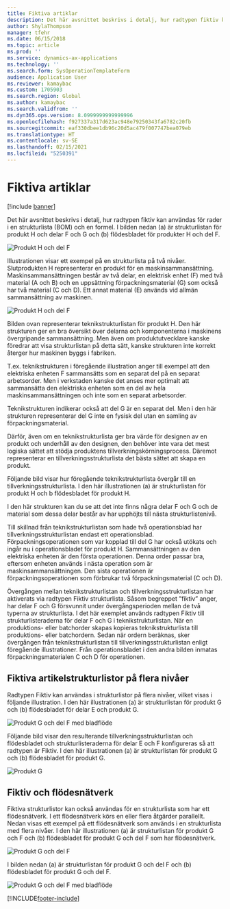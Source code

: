 ```yaml
---
title: Fiktiva artiklar
description: Det här avsnittet beskrivs i detalj, hur radtypen fiktiv kan användas för rader i en strukturlista (BOM) och en formel i Dynamics 365 Supply Chain Management.
author: ShylaThompson
manager: tfehr
ms.date: 06/15/2018
ms.topic: article
ms.prod: ''
ms.service: dynamics-ax-applications
ms.technology: ''
ms.search.form: SysOperationTemplateForm
audience: Application User
ms.reviewer: kamaybac
ms.custom: 1705903
ms.search.region: Global
ms.author: kamaybac
ms.search.validfrom: ''
ms.dyn365.ops.version: 8.0999999999999996
ms.openlocfilehash: f927337a317d623ac948e79250343fa6782c20fb
ms.sourcegitcommit: eaf330dbee1db96c20d5ac479f007747bea079eb
ms.translationtype: HT
ms.contentlocale: sv-SE
ms.lasthandoff: 02/15/2021
ms.locfileid: "5250391"
---
```

# <a name="phantom-items"></a>Fiktiva artiklar

[!include [banner](../includes/banner.md)]

Det här avsnittet beskrivs i detalj, hur radtypen fiktiv kan användas för rader i en strukturlista (BOM) och en formel. I bilden nedan (a) är strukturlistan för produkt H och delar F och G och (b) flödesbladet för produkter H och del F.

![Produkt H och del F](media/product-H-part-F.png)


Illustrationen visar ett exempel på en strukturlista på två nivåer. Slutprodukten H representerar en produkt för en maskinsammansättning. Maskinsammansättningen består av två delar, en elektrisk enhet (F) med två material (A och B) och en uppsättning förpackningsmaterial (G) som också har två material (C och D). Ett annat material (E) används vid allmän sammansättning av maskinen.

![Produkt H och del F](media/product-H-part-B.png)

Bilden ovan representerar teknikstrukturlistan för produkt H. Den här strukturen ger en bra översikt över delarna och komponenterna i maskinens övergripande sammansättning. Men även om produktutvecklare kanske föredrar att visa strukturlistan på detta sätt, kanske strukturen inte korrekt återger hur maskinen byggs i fabriken. 

T.ex. teknikstrukturen i föregående illustration anger till exempel att den elektriska enheten F sammansätts som en separat del på en separat arbetsorder. Men i verkstaden kanske det anses mer optimalt att sammansätta den elektriska enheten som en del av hela maskinsammansättningen och inte som en separat arbetsorder.

Teknikstrukturen indikerar också att del G är en separat del. Men i den här strukturen representerar del G inte en fysisk del utan en samling av förpackningsmaterial. 

Därför, även om en teknikstrukturlista ger bra värde för designen av en produkt och underhåll av den designen, den behöver inte vara det mest logiska sättet att stödja produktens tillverkningskörningsprocess. Däremot representerar en tillverkningsstrukturlista det bästa sättet att skapa en produkt.

Följande bild visar hur föregående teknikstrukturlista övergår till en tillverkningsstrukturlista. I den här illustrationen (a) är strukturlistan för produkt H och b flödesbladet för produkt H.

I den här strukturen kan du se att det inte finns några delar F och G och de material som dessa delar består av har upphöjts till nästa strukturlistenivå. 

Till skillnad från teknikstrukturlistan som hade två operationsblad har tillverkningsstrukturlistan endast ett operationsblad. Förpackningsoperationen som var kopplad till del G har också utökats och ingår nu i operationsbladet för produkt H. Sammansättningen av den elektriska enheten är den första operationen. Denna order passar bra, eftersom enheten används i nästa operation som är maskinsammansättningen. Den sista operationen är förpackningsoperationen som förbrukar två förpackningsmaterial (C och D).

Övergången mellan teknikstrukturlistan och tillverkningsstrukturlistan har aktiverats via radtypen Fiktiv strukturlista. Såsom begreppet ”fiktiv” anger, har delar F och G försvunnit under övergångsperioden mellan de två typerna av strukturlista. I det här exemplet används radtypen Fiktiv till strukturlisteraderna för delar F och G i teknikstrukturlistan. När en produktions- eller batchorder skapas kopieras teknikstrukturlista till produktions- eller batchordern. Sedan när ordern beräknas, sker övergången från teknikstrukturlistan till tillverkningsstrukturlistan enligt föregående illustrationer. Från operationsbladet i den andra bilden inmatas förpackningsmaterialen C och D för operationen. 

## <a name="multilevel-phantom-bom-structures"></a>Fiktiva artikelstrukturlistor på flera nivåer
Radtypen Fiktiv kan användas i strukturlistor på flera nivåer, vilket visas i följande illustration. I den här illustrationen (a) är strukturlistan för produkt G och (b) flödesbladet för delar E och produkt G. 

![Produkt G och del F med bladflöde](media/product-G-route-sheet-G.png)


Följande bild visar den resulterande tillverkningsstrukturlistan och flödesbladet och strukturlisteraderna för delar E och F konfigureras så att radtypen är Fiktiv. I den här illustrationen (a) är strukturlistan för produkt G och (b) flödesbladet för produkt G.

![Produkt G](media/product-G.png)


## <a name="phantom-and-route-network"></a>Fiktiv och flödesnätverk
Fiktiva strukturlistor kan också användas för en strukturlista som har ett flödesnätverk. I ett flödesnätverk körs en eller flera åtgärder parallellt. Nedan visas ett exempel på ett flödesnätverk som används i en strukturlista med flera nivåer. I den här illustrationen (a) är strukturlistan för produkt G och F och (b) flödesbladet för produkt G och del F som har flödesnätverk.

![Produkt G och del F](media/product-G-part-F.png)


I bilden nedan (a) är strukturlistan för produkt G och del F och (b) flödesbladet för produkt G och del F.

![Produkt G och del F med bladflöde](media/product-G-part-F-with-route-sheet.png)


[!INCLUDE[footer-include](../../includes/footer-banner.md)]